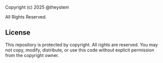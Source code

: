 Copyright (c) 2025 @theystem

All Rights Reserved.

## License

This repository is protected by copyright. All rights are reserved. You may not copy, modify, distribute, or use this code without explicit permission from the copyright owner.
